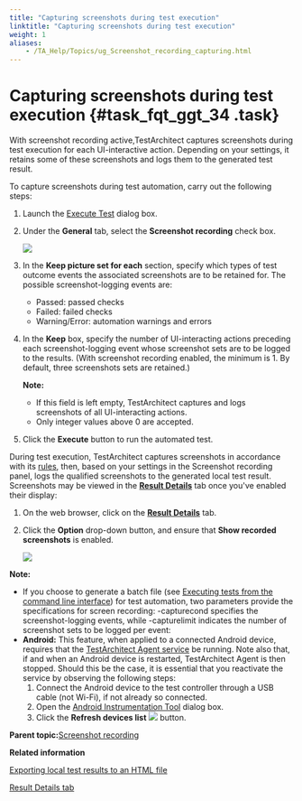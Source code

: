 ```yaml
--- 
title: "Capturing screenshots during test execution"
linktitle: "Capturing screenshots during test execution"
weight: 1
aliases: 
    - /TA_Help/Topics/ug_Screenshot_recording_capturing.html
---
```

# Capturing screenshots during test execution {#task_fqt_ggt_34 .task}

With screenshot recording active,TestArchitect captures screenshots during test execution for each UI-interactive action. Depending on your settings, it retains some of these screenshots and logs them to the generated test result.

To capture screenshots during test automation, carry out the following steps:

1.  Launch the [Execute Test](Test_exec_test_execution.html) dialog box.

2.  Under the **General** tab, select the **Screenshot recording** check box.

    ![](../Images/Screenshot_recording_panel.png)

3.  In the **Keep picture set for each** section, specify which types of test outcome events the associated screenshots are to be retained for. The possible screenshot-logging events are:

    -   Passed: passed checks
    -   Failed: failed checks
    -   Warning/Error: automation warnings and errors
4.  In the **Keep** box, specify the number of UI-interacting actions preceding each screenshot-logging event whose screenshot sets are to be logged to the results. \(With screenshot recording enabled, the minimum is 1. By default, three screenshots sets are retained.\)

    **Note:**

    -   If this field is left empty, TestArchitect captures and logs screenshots of all UI-interacting actions.
    -   Only integer values above 0 are accepted.
5.  Click the **Execute** button to run the automated test.


During test execution, TestArchitect captures screenshots in accordance with its [rules](ug_Screenshot_recording.md#section.screenshot_rules), then, based on your settings in the Screenshot recording panel, logs the qualified screenshots to the generated local test result. Screenshots may be viewed in the [**Result Details**](Test_result_details.md#li_jkx_zqp_5x) tab once you've enabled their display:

1.  On the web browser, click on the [**Result Details**](Test_result_details.html) tab.
2.  Click the **Option** drop-down button, and ensure that **Show recorded screenshots** is enabled.

    ![](../Images/Results.Show_recorded_screenshots.option_XML.png)


**Note:**

-   If you choose to generate a batch file \(see [Executing tests from the command line interface](Test_exec_cmd.html)\) for test automation, two parameters provide the specifications for screen recording: -capturecond specifies the screenshot-logging events, while -capturelimit indicates the number of screenshot sets to be logged per event:
-   **Android:** This feature, when applied to a connected Android device, requires that the [TestArchitect Agent service](../../reuse/../Android/Topics/Android_TA_agent.html) be running. Note also that, if and when an Android device is restarted, TestArchitect Agent is then stopped. Should this be the case, it is essential that you reactivate the service by observing the following steps:
    1.  Connect the Android device to the test controller through a USB cable \(not Wi-Fi\), if not already so connected.
    2.  Open the [Android Instrumentation Tool](../../reuse/../Android/Topics/Android_Instrumentation_tool.html) dialog box.
    3.  Click the **Refresh devices list** ![](../../reuse/../Android/Images/Refresh_device_list_btn.png) button.

**Parent topic:**[Screenshot recording](../../TA_Help/Topics/ug_Screenshot_recording.html)

**Related information**  


[Exporting local test results to an HTML file](../../TA_Help/Topics/Test_result_export_HTML.html)

[Result Details tab](../../TA_Help/Topics/Test_result_details.html)

